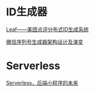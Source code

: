 # ID生成器
[Leaf——美团点评分布式ID生成系统](http://tech.meituan.com/MT_Leaf.html)

[微信序列号生成器架构设计及演变](http://www.infoq.com/cn/articles/wechat-serial-number-generator-architecture/)

# Serverless
[Serverless，后端小程序的未来](http://www.tuicool.com/articles/ymQr2mu)